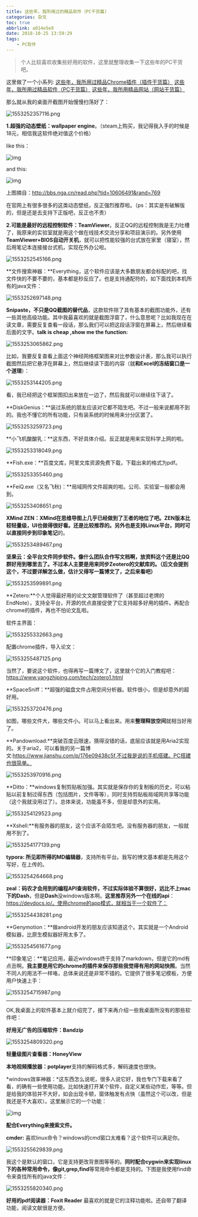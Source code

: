 ```yaml
---
title: 这些年，我所用过的精品软件（PC干货篇)
categories: 杂文
toc: true
abbrlink: a014e5e9
date: 2018-10-25 13:59:29
tags:
	- PC软件
---
```


> 个人比较喜欢收集些好用的软件，这里就整理收集一下这些年的PC干货吧。

这里做了一个小系列:
[这些年，我所用过精品Chrome插件（插件干货篇）](https://www.ravenxrz.ink/archives/5cb17766.html)
[这些年，我所用过精品软件（PC干货篇）](https://www.ravenxrz.ink/archives/a014e5e9.html)
[这些年，我所用精品网站（网站干货篇）](https://www.ravenxrz.ink/archives/b1ec495.html)


那么就从我的桌面开截图开始慢慢扫荡好了：
<!-- more -->
![1553252357116.png](https://pic.superbed.cn/item/5cfbb471451253d178d9b001.png)


**1.超强的动态壁纸：wallpaper engine**。（steam上购买，我记得我入手的时候是18元，相信我这软件绝对值这个价格）

like this：

![img](https://pic.superbed.cn/item/5cfbb50e451253d178d9ba01.gif)

and this:

![img](https://pic2.superbed.cn/item/5cfbb517451253d178d9ba96.gif)

上图摘自：http://bbs.nga.cn/read.php?tid=10606491&rand=769

在官网上有很多很多的这类动态壁纸，反正强烈推荐啦。（ps：其实是有破解版的，但是还是去支持下正版吧，反正也不贵）

**2.可能是最好的远程控制软件：TeamViewer**。反正QQ的远程控制我是无力吐槽了，我原来的实验室就是用这个做在线技术交流分享和项目演示的。另外使用**TeamViewer+BIOS自动开关机**，就可以把性能较强的台式放在家里（寝室），然后用笔记本连接接台式机，实现在外办公啦。

![1553252545166.png](https://pic2.superbed.cn/item/5cfbb522451253d178d9bbb8.png)


**文件搜索神器：**Everything，这个软件应该是大多数朋友都会标配的吧，找文件快的不要不要的，基本都是秒反应了。也是支持通配符的，如下面找到本机所有的java文件：

![1553252697148.png](https://pic.superbed.cn/item/5cfbb524451253d178d9bc0e.png)


**Snipaste，不只是QQ截图的替代品**，这款软件除了具有基本的截图功能外，还有一些其他高级功能。其中我最喜欢的就是截图浮窗了，什么意思呢？比如我现在在读文章，需要反复查看一段话，那么我们可以把这段话浮窗在屏幕上，然后继续看后面的文字。**talk is cheap ,show me the function:**

![1553253065862.png](https://pic1.superbed.cn/item/5cfbb525451253d178d9bc60.png)

比如，我要反复查看上面这个神经网络框架图来对比参数设计表，那么我可以执行截图然后把它悬浮在屏幕上，然后继续读下面的内容（就**和Excel的冻结窗口是一个道理**）：

![1553253144205.png](https://pic.superbed.cn/item/5cfbb528451253d178d9bca2.png)

看，我已经把这个框架图扣出来放在一边了，然后我就可以继续往下读了。

**DiskGenius：**装过系统的朋友应该对它都不陌生吧。不过一般来说都用不到的。我也不懂它的所有功能，只有装系统的时候用来分分区罢了。

![1553253259723.png](https://pic.superbed.cn/item/5cfbb52a451253d178d9bd00.png)


**小飞机酸酸乳：**这东西，不好具体介绍。反正就是用来实现科学上网的啦。

![1553253318049.png](https://pic3.superbed.cn/item/5cfbb52c451253d178d9bd6e.png)

**Fish.exe：**百度文库，阿里文库资源免费下载，下载出来的格式为pdf。

![1553253355460.png](https://pic.superbed.cn/item/5cfbb52d451253d178d9bdc5.png)

**FeiQ.exe（又名飞秋)：**局域网传文件超爽的啦。公司、实验室一般都会用到。

![1553253408651.png](https://pic.superbed.cn/item/5cfbb52e451253d178d9be06.png)

**XMind ZEN：**XMind在思维导图上几乎已经做到了王者的地位了吧。ZEN版本比较轻量级，UI也做得很好看。还是比较推荐的。另外也是支持Linux平台，同时可以直接同步到**印象笔记**的。

![1553253489467.png](https://raw.githubusercontent.com/ravenxrz/BlogPic/master/img/3213538-91f7f360fa89d879.png)

**坚果云：**全平台文件同步软件。像什么团队合作写文档啊，放资料这个还是比QQ群好用到哪里去了。不过本人主要是用来**同步Zeotero的文献库的。（后文会提到这个，不过要详解怎么做，估计又得写一篇博文了，之后来看吧）**

![1553253599891.png](https://pic.superbed.cn/item/5cfbb530451253d178d9be3b.png)

**Zetero:**个人觉得最好用的论文文献管理软件了（甚至超过老牌的EndNote），支持全平台，开源的优点直接促使了它支持超多好用的插件。再配合chrome的插件，再也不怕论文乱啦。

软件主界面：

![1553255332663.png](https://pic1.superbed.cn/item/5cfbb531451253d178d9be71.png)

配置chrome插件，导入论文：

![1553255487125.png](https://pic.superbed.cn/item/5cfbb534451253d178d9bec4.png)

当然了，要说这个软件，也得再写一篇博文了，这里就个它的入门教程吧：https://www.yangzhiping.com/tech/zotero1.html

**SpaceSniff：**超强的磁盘文件占用空间分析器。软件很小，但是却意外的超好用。

![1553253720476.png](https://pic.superbed.cn/item/5cfbb537451253d178d9bf2b.png)

如图，哪些文件大，哪些文件小。可以马上看出来。用来**整理释放空间**就相当好用了。

**Pandownload:**突破百度云限速，猜得没错的话，底层应该就是用Aria2实现的。关于aria2，可以看我的另一篇博文:https://www.jianshu.com/p/176e09438c5f,不过我是说的手机搭建。PC搭建也很简单。

![1553253970916.png](https://pic1.superbed.cn/item/5cfbb53a451253d178d9bf90.png)

**Ditto：**windows复制剪贴板加强。其实就是保存你的复制板的历史，可以粘贴以前复制过得东西（包括图片，文件等等），同时支持剪贴板局域网共享等功能（这个我就没用过了）。总体来说，功能虽不多，但是却意外的实用。

![1553254129523.png](https://pic.superbed.cn/item/5cfbb53b451253d178d9bfc2.png)

**Xshell:**有服务器的朋友，这个应该不会陌生吧。没有服务器的朋友，一般就用不到了。

![1553254177139.png](https://pic2.superbed.cn/item/5cfbb541451253d178d9c037.png)

**typora:  所见即所得的MD编辑器**，支持所有平台。我写的博文基本都是先用这个写好，在上传的。

![1553254264668.png](https://pic.superbed.cn/item/5cfbb543451253d178d9c073.png)

**zeal：**码农才会用到的编程API查询软件，不过实际体验不算很好，远比不上**mac下的Dash**，但是**Dash**没windows版本啊。**这里推荐另外一个在线的api**：https://devdocs.io/。使用chrome的app模式，就相当于一个软件了：

![1553254438281.png](https://pic.superbed.cn/item/5cfbb544451253d178d9c0a6.png)

**Genymotion：**做android开发的朋友应该知道这个。其实就是一个Android模拟器，比原生模拟器好用太多了。

![1553254561677.png](https://pic.superbed.cn/item/5cfbb547451253d178d9c0fa.png)

**印象笔记：**笔记应用，最近windows终于支持了markdown，但是它的md有点丑啊。**我主要是用它的chrome的插件来保存那些我觉得有用的网站快照**。当然不同人的用法不一样咯，总体来说还是非常不错的。它提供了很多笔记模板，方便用户快速上手：

![1553254715987.png](https://pic2.superbed.cn/item/5cfbb548451253d178d9c131.png)

------------

OK,我桌面上的软件基本上就介绍完了，接下来再介绍一些我桌面所没有的那些软件吧：

**好用无广告的压缩软件：Bandzip**

![1553254809320.png](https://pic.superbed.cn/item/5cfbb54a451253d178d9c168.png)

**轻量级图片查看器：HoneyView**

**本地视频播放器：potplayer**支持的解码格式多，解码速度也很快。

*windows效率神器：*这东西怎么说呢，很多人说它好，我也专门下载来看了看，的确有一些使用功能。比如快速打开某个软件，自定义某些动作宏，等等。但是给我的体验并不大好，如会出现卡顿，窗体触发有点快（虽然这个可以改，但是我还是不大喜欢）。这里展示它的一个功能：

![img](https://pic3.superbed.cn/item/5cfbb54b451253d178d9c19e.gif)

**配合Everything来搜索文件。**


**cmder:** 喜欢linux命令？windows的cmd窗口太难看？这个软件可以满足你。

![1553255629839.png](https://pic2.superbed.cn/item/5cfbb54e451253d178d9c1e9.png)

我这个是默认的窗口，它是支持更改背景图等等的。**同时配合cygwin来实现linux下的各种常用命令，像git,grep,find**等常用命令都是支持的。下图是我使用find命令来查找所有的java文件：

![1553255820340.png](https://pic.superbed.cn/item/5cfbb54f451253d178d9c21c.png)

**好用的pdf阅读器：Foxit Reader** 最喜欢的就是它的注释功能啦。还自带了翻译功能，阅读文献很是方便。



